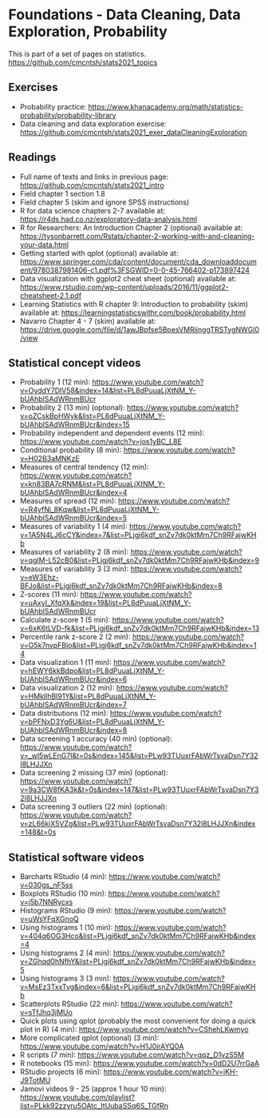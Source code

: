 # Foundations - Data Cleaning, Data Exploration, Probability

This is part of a set of pages on statistics. https://github.com/cmcntsh/stats2021_topics

## Exercises

* Probability practice: https://www.khanacademy.org/math/statistics-probability/probability-library
* Data cleaning and data exploration exercise: https://github.com/cmcntsh/stats2021_exer_dataCleaningExploration

## Readings

* Full name of texts and links in previous page: https://github.com/cmcntsh/stats2021_intro
* Field chapter 1 section 1.8
* Field chapter 5 (skim and ignore SPSS instructions)
* R for data science chapters 2-7 available at: https://r4ds.had.co.nz/exploratory-data-analysis.html
* R for Researchers: An Introduction Chapter 2 (optional) available at: https://tysonbarrett.com/Rstats/chapter-2-working-with-and-cleaning-your-data.html
* Getting started with qplot (optional) available at: https://www.springer.com/cda/content/document/cda_downloaddocument/9780387981406-c1.pdf%3FSGWID=0-0-45-766402-p173897424
* Data visualization with ggplot2 cheat sheet (optional) available at: https://www.rstudio.com/wp-content/uploads/2016/11/ggplot2-cheatsheet-2.1.pdf
* Learning Statistics with R chapter 9: Introduction to probability (skim) available at: https://learningstatisticswithr.com/book/probability.html
* Navarro Chapter 4 - 7 (skim) available at: https://drive.google.com/file/d/1awJBpfse5BpesVMRijnggTRSTygNWGl0/view

## Statistical concept videos

* Probability 1 (12 min): https://www.youtube.com/watch?v=OyddY7DlV58&index=14&list=PL8dPuuaLjXtNM_Y-bUAhblSAdWRnmBUcr
* Probability 2 (13 min) (optional): https://www.youtube.com/watch?v=oZCskBpHWyk&list=PL8dPuuaLjXtNM_Y-bUAhblSAdWRnmBUcr&index=15
* Probability independent and dependent events (12 min): https://www.youtube.com/watch?v=jos1yBC_L8E
* Conditional probability (8 min): https://www.youtube.com/watch?v=H02B3aMNKzE
* Measures of central tendency (12 min): https://www.youtube.com/watch?v=kn83BA7cRNM&list=PL8dPuuaLjXtNM_Y-bUAhblSAdWRnmBUcr&index=4
* Measures of spread (12 min): https://www.youtube.com/watch?v=R4yfNi_8Kqw&list=PL8dPuuaLjXtNM_Y-bUAhblSAdWRnmBUcr&index=5
* Measures of variability 1 (4 min): https://www.youtube.com/watch?v=1A5N4LJ6cCY&index=7&list=PLjgj6kdf_snZv7dk0ktMm7Ch9RFajwKHb
* Measures of variability 2 (8 min): https://www.youtube.com/watch?v=qglM-L52cB0&list=PLjgj6kdf_snZv7dk0ktMm7Ch9RFajwKHb&index=9
* Measures of variability 3 (3 min): https://www.youtube.com/watch?v=eW3Ehz-BFJo&list=PLjgj6kdf_snZv7dk0ktMm7Ch9RFajwKHb&index=8
* Z-scores (11 min): https://www.youtube.com/watch?v=uAxyI_XfqXk&index=19&list=PL8dPuuaLjXtNM_Y-bUAhblSAdWRnmBUcr
* Calculate z-score 1 (5 min): https://www.youtube.com/watch?v=6xK6tLVD-fk&list=PLjgj6kdf_snZv7dk0ktMm7Ch9RFajwKHb&index=13
* Percentile rank z-score 2 (2 min): https://www.youtube.com/watch?v=O5k7nvpFBjo&list=PLjgj6kdf_snZv7dk0ktMm7Ch9RFajwKHb&index=14
* Data visualization 1 (11 min): https://www.youtube.com/watch?v=hEWY6kkBdpo&list=PL8dPuuaLjXtNM_Y-bUAhblSAdWRnmBUcr&index=6
* Data visualization 2 (12 min): https://www.youtube.com/watch?v=HMkllhBI91Y&list=PL8dPuuaLjXtNM_Y-bUAhblSAdWRnmBUcr&index=7
* Data distributions (12 min): https://www.youtube.com/watch?v=bPFNxD3Yg6U&list=PL8dPuuaLjXtNM_Y-bUAhblSAdWRnmBUcr&index=8
* Data screening 1 accuracy (40 min) (optional): https://www.youtube.com/watch?v=_wl5wLEnG7I&t=0s&index=145&list=PLw93TUuxrFAbWrTsvaDsn7Y32l8LHJJXn
* Data screening 2 missing (37 min) (optional): https://www.youtube.com/watch?v=9a3CW8fKA3k&t=0s&index=147&list=PLw93TUuxrFAbWrTsvaDsn7Y32l8LHJJXn
* Data screening 3 outliers (22 min) (optional): https://www.youtube.com/watch?v=zL66kiX5VZg&list=PLw93TUuxrFAbWrTsvaDsn7Y32l8LHJJXn&index=148&t=0s

## Statistical software videos

* Barcharts RStudio (4 min): https://www.youtube.com/watch?v=030gs_nF5ss
* Boxplots RStudio (10 min): https://www.youtube.com/watch?v=j5b7NNRycxs
* Histograms RStudio (9 min): https://www.youtube.com/watch?v=uWsYFqXGnoQ
* Using histograms 1 (10 min): https://www.youtube.com/watch?v=404q6OG3Hco&list=PLjgj6kdf_snZv7dk0ktMm7Ch9RFajwKHb&index=4
* Using histograms 2 (4 min): https://www.youtube.com/watch?v=ZGhqd0hNfhY&list=PLjgj6kdf_snZv7dk0ktMm7Ch9RFajwKHb&index=5
* Using histograms 3 (3 min): https://www.youtube.com/watch?v=MsEz3TxxTvg&index=6&list=PLjgj6kdf_snZv7dk0ktMm7Ch9RFajwKHb
* Scatterplots RStudio (22 min): https://www.youtube.com/watch?v=sTfJhq3jMUo 
* Quick plots using qplot (probably the most convenient for doing a quick plot in R) (4 min): https://www.youtube.com/watch?v=CShehLKwmyo
* More complicated qplot (optional) (3 min): https://www.youtube.com/watch?v=H1J0irAYQ0A
* R scripts (7 min): https://www.youtube.com/watch?v=qqz_D1vzS5M
* R notebooks (15 min): https://www.youtube.com/watch?v=0dD2U7rrGaA
* RStudio projects (6 min): https://www.youtube.com/watch?v=jKH-J9TotMU
* Jamovi videos 9 - 25 (approx 1 hour 10 min): https://www.youtube.com/playlist?list=PLkk92zzyru5OAtc_ItUubaSSq6S_TGfRn
